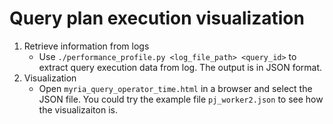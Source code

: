 Query plan execution visualization
===================================

1. Retrieve information from logs
    * Use `./performance_profile.py <log_file_path> <query_id>` to extract query execution data from log. The output is in JSON format.
2. Visualization
    * Open `myria_query_operator_time.html` in a browser and select the JSON file. You could try the example file `pj_worker2.json` to see how the visualizaiton is.
